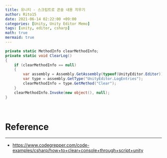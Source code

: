 ```yaml
---
title: 유니티 - 스크립트로 콘솔 내용 지우기
author: Rito15
date: 2021-06-14 02:22:00 +09:00
categories: [Unity, Unity Editor Memo]
tags: [unity, editor, csharp]
math: true
mermaid: true
---
```


```cs
private static MethodInfo clearMethodInfo;
private static void ClearLog()
{
    if (clearMethodInfo == null)
    {
        var assembly = Assembly.GetAssembly(typeof(UnityEditor.Editor));
        var type = assembly.GetType("UnityEditor.LogEntries");
        clearMethodInfo = type.GetMethod("Clear");
    }
    clearMethodInfo.Invoke(new object(), null);
}
```

<br>

# Reference
---
- <https://www.codegrepper.com/code-examples/csharp/how+to+clear+console+through+script+unity>